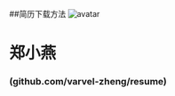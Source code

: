##简历下载方法
![avatar](http://olgi271zo.bkt.clouddn.com/avatar200x200.png)<span><h1>郑小燕</h1></span>
<h3>(github.com/varvel-zheng/resume)</h3>
